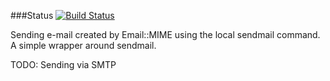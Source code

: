 ###Status
[![Build Status](https://travis-ci.org/szabgab/perl6-Email-Send.png)](https://travis-ci.org/szabgab/perl6-Email-Send)

Sending e-mail created by Email::MIME using the local sendmail command.
A simple wrapper around sendmail.


TODO:
   Sending via SMTP

